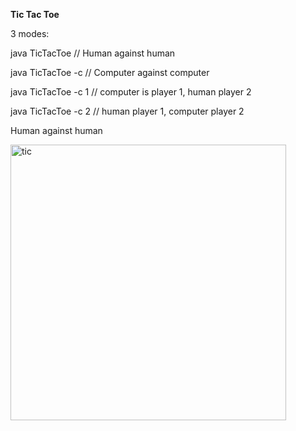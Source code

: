 


<strong>Tic Tac Toe</strong> 

3 modes: 

java TicTacToe   // Human against human 

java TicTacToe -c   // Computer against computer 

java TicTacToe -c 1  // computer is player 1, human player 2

java TicTacToe -c 2  // human player 1, computer player 2


Human against human 


<img width="441" alt="tic" src="https://user-images.githubusercontent.com/16257714/29250208-5aecb0ce-800c-11e7-8ea9-2f93c8481feb.png">
